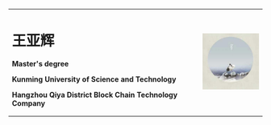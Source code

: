 <table border="0">
  <tr>
    <td width="75%">
      <h1>王亚辉</h1>
      <p><b>Master's degree</b></p>
      <p><b>Kunming University of Science and Technology</b></p>
      <p><b>Hangzhou Qiya District Block Chain Technology Company</b></p>
    </td>
    <td width="25%">
      <img src="/tp.jpg" width="100%">
    </td>
  </tr>
</table>
